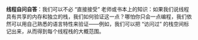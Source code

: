 **线程自问自答**：我们可以不必 “直接接受” 老师或书本上的知识：如果我们说线程具有共享的内存和独立的栈，我们如何验证这一点？哪怕你只会一点编程，我们依然可以用自己熟悉的语言特性来验证——例如，我们可以把 “访问过” 的栈空间标记出来，从而得到每个线程栈的大概范围。
